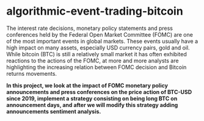 # algorithmic-event-trading-bitcoin

The interest rate decisions, monetary policy statements and press conferences held by the Federal Open Market Committee (FOMC) are one of the most important events in global markets. These events usually have a high impact on many assets, especially USD currency pairs, gold and oil. While bitcoin (BTC) is still a relatively small market it has often exhibited reactions to the actions of the FOMC, at more and more analysts are highlighting the increasing relation between FOMC decision and Bitcoin returns movements.

**In this project, we look at the impact of FOMC monetary policy announcements and press conferences on the price action of BTC-USD since 2019, implement a strategy consisting on being long BTC on announcement days, and after we will modify this strategy adding announcements sentiment analysis.**
